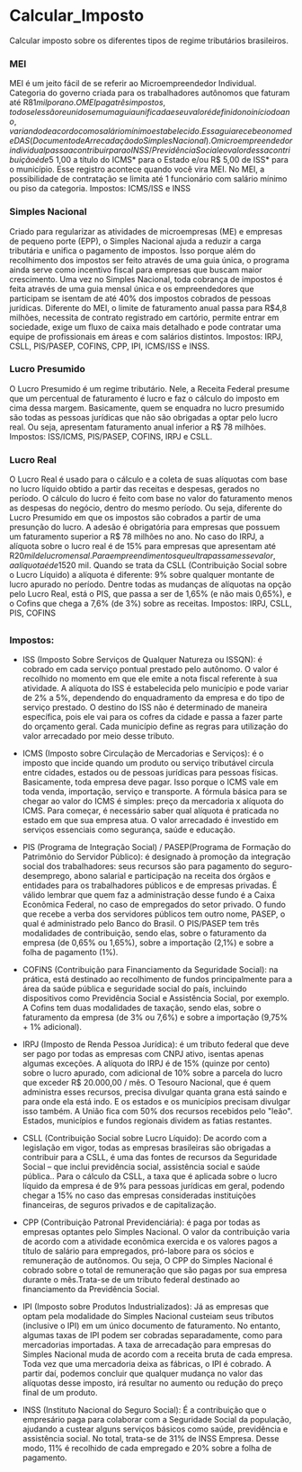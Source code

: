 # Calcular_Imposto
 Calcular imposto sobre os diferentes tipos de regime tributários brasileiros.

### MEI

MEI é um jeito fácil de se referir ao Microempreendedor Individual. Categoria do governo criada para os trabalhadores autônomos que faturam até R$81 mil por ano.
O MEI paga três impostos, todos eles são reunidos em uma guia unificada e seu valor é definido no início do ano, variando de acordo com o salário mínimo estabelecido. Essa guia recebe o nome de DAS (Documento de Arrecadação do Simples Nacional). 
O microempreendedor individual passa a contribuir para o INSS/ Previdência Social e o valor dessa contribuição é de 5% sobre o valor do salário mínimo vigente. Além disso, também é contabilizado mais R$ 1,00 a título do ICMS* para o Estado e/ou R$ 5,00 de ISS* para o município. Esse registro acontece quando você vira MEI.
No MEI, a possibilidade de contratação se limita até 1 funcionário com salário mínimo ou piso da categoria.
Impostos: ICMS/ISS e INSS


### Simples Nacional

Criado para regularizar as atividades de microempresas (ME) e empresas de pequeno porte (EPP), o Simples Nacional ajuda a reduzir a carga tributária e unifica o pagamento de impostos. Isso porque além do recolhimento dos impostos ser feito através de uma guia única, o programa ainda serve como incentivo fiscal para empresas que buscam maior crescimento.
Uma vez no Simples Nacional, toda cobrança de impostos é feita através de uma guia mensal única e os empreendedores que participam se isentam de até 40% dos impostos cobrados de pessoas jurídicas.
Diferente do MEI, o limite de faturamento anual passa para R$4,8 milhões, necessita de contrato registrado em cartório, permite entrar em sociedade, exige um fluxo de caixa mais detalhado e pode contratar uma equipe de profissionais em áreas e com salários distintos.
Impostos: IRPJ, CSLL, PIS/PASEP, COFINS, CPP, IPI, ICMS/ISS e INSS.



### Lucro Presumido

O Lucro Presumido é um regime tributário.  Nele, a Receita Federal presume que um percentual de faturamento é lucro e faz o cálculo do imposto em cima dessa margem.
Basicamente, quem se enquadra no lucro presumido são todas as pessoas jurídicas que não são obrigadas a optar pelo lucro real. Ou seja, apresentam faturamento anual inferior a R$ 78 milhões.
Impostos: ISS/ICMS, PIS/PASEP, COFINS, IRPJ e CSLL.



### Lucro Real

O Lucro Real é usado para o cálculo e a coleta de suas alíquotas com base no lucro líquido obtido a partir das receitas e despesas, gerados no período.
O cálculo do lucro é feito com base no valor do faturamento menos as despesas do negócio, dentro do mesmo período. Ou seja, diferente do Lucro Presumido em que os impostos são cobrados a partir de uma presunção do lucro.
A adesão é obrigatória para empresas que possuem um faturamento superior a R$ 78 milhões no ano.
No caso do IRPJ, a alíquota sobre o lucro real é de 15% para empresas que apresentam até R$20 mil de lucro mensal. Para empreendimentos que ultrapassam esse valor, a alíquota é de 15% sobre o lucro acrescidos de 10% sobre o valor que excede R$20 mil. Quando se trata da CSLL (Contribuição Social sobre o Lucro Líquido) a alíquota é diferente: 9% sobre qualquer montante de lucro apurado no período. Dentre todas as mudanças de alíquotas na opção pelo Lucro Real, está o PIS, que passa a ser de 1,65% (e não mais 0,65%), e o Cofins que chega a 7,6% (de 3%) sobre as receitas.
Impostos:  IRPJ, CSLL, PIS, COFINS

##

### Impostos:

 - ISS (Imposto Sobre Serviços de Qualquer Natureza ou ISSQN): é cobrado em cada serviço pontual prestado pelo autônomo. O valor é recolhido no momento em que ele emite a nota fiscal referente à sua atividade. A alíquota do ISS é estabelecida pelo município e pode variar de 2% a 5%, dependendo do enquadramento da empresa e do tipo de serviço prestado. O destino do ISS não é determinado de maneira específica, pois ele vai para os cofres da cidade e passa a fazer parte do orçamento geral. Cada município define as regras para utilização do valor arrecadado por meio desse tributo.

 - ICMS (Imposto sobre Circulação de Mercadorias e Serviços): é o imposto que incide quando um produto ou serviço tributável circula entre cidades, estados ou de pessoas jurídicas para pessoas físicas. Basicamente, toda empresa deve pagar. Isso porque o ICMS vale em toda venda, importação, serviço e transporte. A fórmula básica para se chegar ao valor do ICMS é simples: preço da mercadoria x alíquota do ICMS. Para começar, é necessário saber qual alíquota é praticada no estado em que sua empresa atua. O valor arrecadado é investido em serviços essenciais como segurança, saúde e educação.

 - PIS (Programa de Integração Social) / PASEP(Programa de Formação do Patrimônio do Servidor Público): é designado à promoção da integração social dos trabalhadores: seus recursos são para pagamento do seguro-desemprego, abono salarial e participação na receita dos órgãos e entidades para os trabalhadores públicos e de empresas privadas. É válido lembrar que quem faz a administração desse fundo é a Caixa Econômica Federal, no caso de empregados do setor privado. O fundo que recebe a verba dos servidores públicos tem outro nome, PASEP,  o qual é administrado pelo Banco do Brasil. O PIS/PASEP tem três modalidades de contribuição, sendo elas, sobre o faturamento da empresa (de 0,65% ou 1,65%), sobre a importação (2,1%) e sobre a folha de pagamento (1%).

 - COFINS (Contribuição para Financiamento da Seguridade Social): na prática, está destinado ao recolhimento de fundos principalmente para a área da saúde pública e seguridade social do país, incluindo dispositivos como Previdência Social e  Assistência Social, por exemplo. A Cofins tem duas modalidades de taxação, sendo elas, sobre o faturamento da empresa (de 3% ou 7,6%) e sobre a importação (9,75% + 1% adicional).

 - IRPJ (Imposto de Renda Pessoa Jurídica): é um tributo federal que deve ser pago por todas as empresas com CNPJ ativo, isentas apenas algumas exceções. A alíquota do IRPJ é de 15% (quinze por cento) sobre o lucro apurado, com adicional de 10% sobre a parcela do lucro que exceder R$ 20.000,00 / mês. O Tesouro Nacional, que é quem administra esses recursos, precisa divulgar quanta grana está saindo e para onde ela está indo. E os estados e os municípios precisam divulgar isso também. A União fica com 50% dos recursos recebidos pelo "leão". Estados, municípios e fundos regionais dividem as fatias restantes.

- CSLL (Contribuição Social sobre Lucro Líquido): De acordo com a legislação em vigor, todas as empresas brasileiras são obrigadas a contribuir para a CSLL, é uma das fontes de recursos da Seguridade Social – que inclui previdência social, assistência social e saúde pública.. Para o cálculo da CSLL, a taxa que é aplicada sobre o lucro líquido da empresa é de 9% para pessoas jurídicas em geral, podendo chegar a 15% no caso das empresas consideradas instituições financeiras, de seguros privados e de capitalização. 

- CPP (Contribuição Patronal Previdenciária): é paga por todas as empresas optantes pelo Simples Nacional. O valor da contribuição varia de acordo com a atividade econômica exercida e os valores pagos a título de salário para empregados, pró-labore para os sócios e remuneração de autônomos. Ou seja, O CPP do Simples Nacional é cobrado sobre o total de remuneração que são pagas por sua empresa durante o mês.Trata-se de um tributo federal destinado ao financiamento da Previdência Social.

- IPI (Imposto sobre Produtos Industrializados): Já as empresas que optam pela modalidade do Simples Nacional custeiam seus tributos (inclusive o IPI) em um único documento de faturamento. No entanto, algumas taxas de IPI podem ser cobradas separadamente, como para mercadorias importadas. A taxa de arrecadação para empresas do Simples Nacional muda de acordo com a receita bruta de cada empresa.
Toda vez que uma mercadoria deixa as fábricas, o IPI é cobrado. A partir daí, podemos concluir que qualquer mudança no valor das alíquotas desse imposto, irá resultar no aumento ou redução do preço final de um produto.


- INSS (Instituto Nacional do Seguro Social): É a contribuição que o empresário paga para colaborar com a Seguridade Social da população, ajudando a custear alguns serviços básicos como saúde, previdência e assistência social. No total, trata-se de 31% de INSS Empresa. Desse modo, 11% é recolhido de cada empregado e 20% sobre a folha de pagamento.